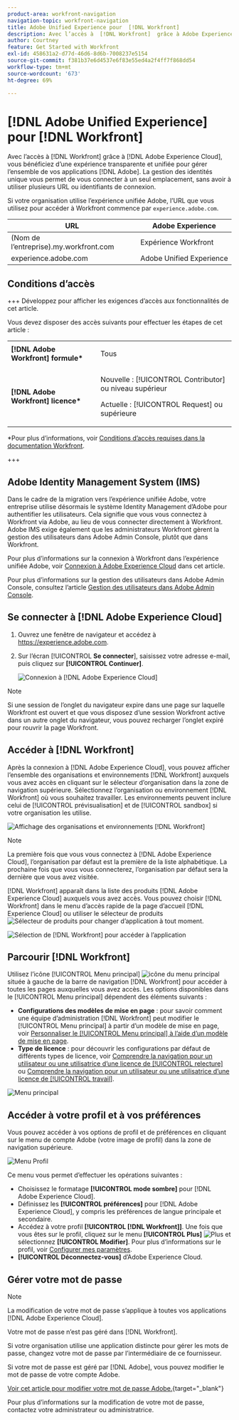 ```yaml
---
product-area: workfront-navigation
navigation-topic: workfront-navigation
title: Adobe Unified Experience pour  [!DNL Workfront]
description: Avec l’accès à  [!DNL Workfront]  grâce à Adobe Experience Cloud, vous bénéficiez d’une expérience transparente et unifiée pour gérer l’ensemble vos applications Adobe.
author: Courtney
feature: Get Started with Workfront
exl-id: 458631a2-d77d-46d6-8d6b-7008237e5154
source-git-commit: f381b37e6d4537e6f83e55ed4a2f4ff7f868dd54
workflow-type: tm+mt
source-wordcount: '673'
ht-degree: 69%

---
```


# [!DNL Adobe Unified Experience] pour [!DNL Workfront]

<!--Audited: 10/2024-->

Avec l’accès à [!DNL Workfront] grâce à [!DNL Adobe Experience Cloud], vous bénéficiez d’une expérience transparente et unifiée pour gérer l’ensemble de vos applications [!DNL Adobe]. La gestion des identités unique vous permet de vous connecter à un seul emplacement, sans avoir à utiliser plusieurs URL ou identifiants de connexion.

Si votre organisation utilise l’expérience unifiée Adobe, l’URL que vous utilisez pour accéder à Workfront commence par `experience.adobe.com`.

| URL | Adobe Experience |
|------------|------------|
| (Nom de l’entreprise).my.workfront.com | Expérience Workfront |
| experience.adobe.com | Adobe Unified Experience |

## Conditions d’accès

+++ Développez pour afficher les exigences d’accès aux fonctionnalités de cet article. 

Vous devez disposer des accès suivants pour effectuer les étapes de cet article :

<table style="table-layout:auto"> 
 <col> 
 <col> 
 <tbody> 
  <tr> 
   <td role="rowheader"><strong>[!DNL Adobe Workfront] formule*</strong></td> 
   <td> <p>Tous</p> </td> 
  </tr> 
  <tr> 
   <td role="rowheader"><strong>[!DNL Adobe Workfront] licence*</strong></td> 
   <td> <p>Nouvelle : [!UICONTROL Contributor] ou niveau supérieur</p> 
   <p>Actuelle : [!UICONTROL Request] ou supérieure</p> </td> 
  </tr> 
 </tbody> 
</table>

*Pour plus d’informations, voir [Conditions d’accès requises dans la documentation Workfront](/help/quicksilver/administration-and-setup/add-users/access-levels-and-object-permissions/access-level-requirements-in-documentation.md).

+++

<!--DELETE THIS SECTION MARCH 2026-->

<!--## Prerequisites

Your organization's instance of [!DNL Workfront] must be onboarded to the [!DNL Adobe Business Platform] or the [!DNL Adobe Admin Console].

If you have questions about onboarding to the [!DNL Adobe Admin Console], see the [[!DNL Adobe Unified Experience] FAQ](/help/quicksilver/workfront-basics/navigate-workfront/workfront-navigation/unified-experience-faq.md/).-->

## Adobe Identity Management System (IMS)

Dans le cadre de la migration vers l’expérience unifiée Adobe, votre entreprise utilise désormais le système Identity Management d’Adobe pour authentifier les utilisateurs. Cela signifie que vous vous connectez à Workfront via Adobe, au lieu de vous connecter directement à Workfront. Adobe IMS exige également que les administrateurs Workfront gèrent la gestion des utilisateurs dans Adobe Admin Console, plutôt que dans Workfront.

Pour plus d’informations sur la connexion à Workfront dans l’expérience unifiée Adobe, voir [Connexion à Adobe Experience Cloud](#log-in-to-adobe-experience-cloud) dans cet article.

Pour plus d’informations sur la gestion des utilisateurs dans Adobe Admin Console, consultez l’article [Gestion des utilisateurs dans Adobe Admin Console](/help/quicksilver/administration-and-setup/add-users/create-and-manage-users/admin-console.md).

## Se connecter à [!DNL Adobe Experience Cloud]

1. Ouvrez une fenêtre de navigateur et accédez à <https://experience.adobe.com>.
1. Sur l’écran [!UICONTROL **Se connecter**], saisissez votre adresse e-mail, puis cliquez sur **[!UICONTROL Continuer]**.

   ![Connexion à [!DNL Adobe Experience Cloud]](assets/aec-login-page.png)

>[!NOTE]
>
>Si une session de l’onglet du navigateur expire dans une page sur laquelle Workfront est ouvert et que vous disposez d’une session Workfront active dans un autre onglet du navigateur, vous pouvez recharger l’onglet expiré pour rouvrir la page Workfront.

## Accéder à [!DNL Workfront]

Après la connexion à [!DNL Adobe Experience Cloud], vous pouvez afficher l’ensemble des organisations et environnements [!DNL Workfront] auxquels vous avez accès en cliquant sur le sélecteur d’organisation dans la zone de navigation supérieure. Sélectionnez l’organisation ou environnement [!DNL Workfront] où vous souhaitez travailler. Les environnements peuvent inclure celui de [!UICONTROL prévisualisation] et de [!UICONTROL sandbox] si votre organisation les utilise.

![Affichage des organisations et environnements [!DNL Workfront]](assets/aec-view-all-orgs.png)

>[!NOTE]
>
>La première fois que vous vous connectez à [!DNL Adobe Experience Cloud], l’organisation par défaut est la première de la liste alphabétique. La prochaine fois que vous vous connecterez, l’organisation par défaut sera la dernière que vous avez visitée.

[!DNL Workfront] apparaît dans la liste des produits [!DNL Adobe Experience Cloud] auxquels vous avez accès. Vous pouvez choisir [!DNL Workfront] dans le menu d’accès rapide de la page d’accueil [!DNL Experience Cloud] ou utiliser le sélecteur de produits ![Sélecteur de produits](assets/main-menu-icon.png) pour changer d’application à tout moment.

![Sélection de [!DNL Workfront] pour accéder à l’application](assets/aec-product-switcher.png)

## Parcourir [!DNL Workfront]

Utilisez l’icône [!UICONTROL Menu principal] ![icône du menu principal](assets/main-menu-icon-left-nav.png) située à gauche de la barre de navigation [!DNL Workfront] pour accéder à toutes les pages auxquelles vous avez accès. Les options disponibles dans le [!UICONTROL Menu principal] dépendent des éléments suivants :

* **Configurations des modèles de mise en page** : pour savoir comment une équipe d’administration [!DNL Workfront] peut modifier le [!UICONTROL Menu principal] à partir d’un modèle de mise en page, voir [Personnaliser le [!UICONTROL Menu principal] à l’aide d’un modèle de mise en page](/help/quicksilver/administration-and-setup/customize-workfront/use-layout-templates/customize-main-menu.md).
* **Type de licence** : pour découvrir les configurations par défaut de différents types de licence, voir [Comprendre la navigation pour un utilisateur ou une utilisatrice d’une licence de [!UICONTROL relecture]](/help/quicksilver/workfront-basics/navigate-workfront/workfront-navigation/reviewer-global-navigation-bar.md) ou [Comprendre la navigation pour un utilisateur ou une utilisatrice d’une licence de [!UICONTROL travail]](/help/quicksilver/workfront-basics/navigate-workfront/workfront-navigation/worker-global-navigation-bar.md).

![Menu principal](assets/main-menu-options-left-nav.png)

## Accéder à votre profil et à vos préférences

Vous pouvez accéder à vos options de profil et de préférences en cliquant sur le menu de compte Adobe (votre image de profil) dans la zone de navigation supérieure.

![Menu Profil](assets/aec-profile-picture-menu.png)

Ce menu vous permet d’effectuer les opérations suivantes :

* Choisissez le formatage **[!UICONTROL mode sombre]** pour [!DNL Adobe Experience Cloud].
* Définissez les **[!UICONTROL préférences]** pour [!DNL Adobe Experience Cloud], y compris les préférences de langue principale et secondaire.
* Accédez à votre profil **[!UICONTROL [!DNL Workfront]]**. Une fois que vous êtes sur le profil, cliquez sur le menu **[!UICONTROL Plus]** ![Plus](assets/more-icon.png) et sélectionnez **[!UICONTROL Modifier]**. Pour plus d’informations sur le profil, voir [Configurer mes paramètres](/help/quicksilver/workfront-basics/manage-your-account-and-profile/configuring-your-user-profile/configure-my-settings.md).
* **[!UICONTROL Déconnectez-vous]** d’Adobe Experience Cloud.

## Gérer votre mot de passe

>[!NOTE]
>
>La modification de votre mot de passe s’applique à toutes vos applications [!DNL Adobe Experience Cloud].

Votre mot de passe n’est pas géré dans [!DNL Workfront].

Si votre organisation utilise une application distincte pour gérer les mots de passe, changez votre mot de passe par l’intermédiaire de ce fournisseur.

Si votre mot de passe est géré par [!DNL Adobe], vous pouvez modifier le mot de passe de votre compte Adobe.

[Voir cet article pour modifier votre mot de passe Adobe.](https://helpx.adobe.com/manage-account/using/change-or-reset-password.html){target="_blank"}

Pour plus d’informations sur la modification de votre mot de passe, contactez votre administrateur ou administratrice.


